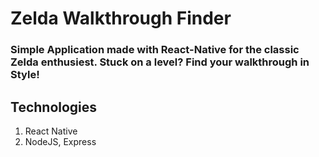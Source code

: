 
# Zelda Walkthrough Finder

### Simple Application made with React-Native for the classic Zelda enthusiest. Stuck on a level? Find your walkthrough in Style!

## Technologies

1. React Native
2. NodeJS, Express
